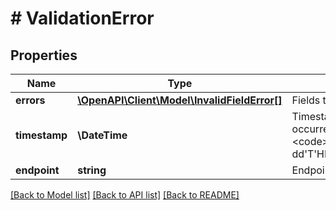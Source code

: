 # # ValidationError

## Properties

Name | Type | Description | Notes
------------ | ------------- | ------------- | -------------
**errors** | [**\OpenAPI\Client\Model\InvalidFieldError[]**](InvalidFieldError.md) | Fields that caused the error |
**timestamp** | **\DateTime** | Timestamp when the error occurred in the format &lt;code&gt;yyyy-MM-dd&#39;T&#39;HH:mm:ss.SSSZ&lt;/code&gt;. |
**endpoint** | **string** | Endpoint caused the error |

[[Back to Model list]](../../README.md#models) [[Back to API list]](../../README.md#endpoints) [[Back to README]](../../README.md)
